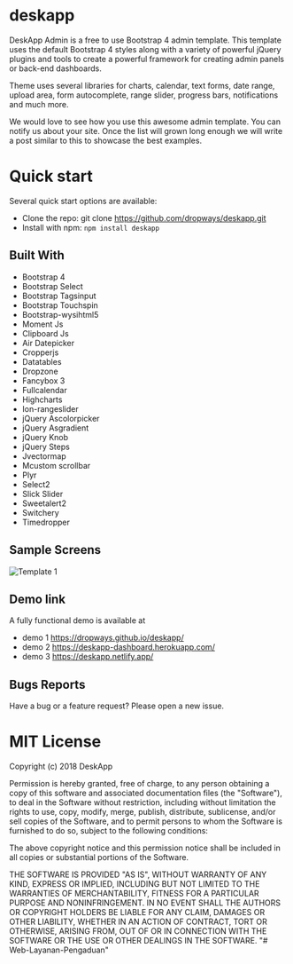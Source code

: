 # deskapp

DeskApp Admin is a free to use Bootstrap 4 admin template. This template uses the default Bootstrap 4 styles along with a variety of powerful jQuery plugins and tools to create a powerful framework for creating admin panels or back-end dashboards.

Theme uses several libraries for charts, calendar, text forms, date range, upload area, form autocomplete, range slider, progress bars, notifications and much more.

We would love to see how you use this awesome admin template. You can notify us about your site. Once the list will grown long enough we will write a post similar to this to showcase the best examples.

# Quick start
Several quick start options are available:
* Clone the repo: git clone https://github.com/dropways/deskapp.git
* Install with npm: 
  `npm install deskapp`

## Built With
* Bootstrap 4
* Bootstrap Select
* Bootstrap Tagsinput
* Bootstrap Touchspin
* Bootstrap-wysihtml5
* Moment Js
* Clipboard Js
* Air Datepicker
* Cropperjs
* Datatables
* Dropzone
* Fancybox 3
* Fullcalendar
* Highcharts
* Ion-rangeslider
* jQuery Ascolorpicker
* jQuery Asgradient
* jQuery Knob
* jQuery Steps
* Jvectormap
* Mcustom scrollbar
* Plyr
* Select2
* Slick Slider
* Sweetalert2
* Switchery
* Timedropper

## Sample Screens
<img src="https://user-images.githubusercontent.com/38377336/86491687-03ca9a00-bd89-11ea-8a3a-11dcfcddd254.png" alt="Template 1">

## Demo link
A fully functional demo is available at

- demo 1 https://dropways.github.io/deskapp/
- demo 2 https://deskapp-dashboard.herokuapp.com/
- demo 3 https://deskapp.netlify.app/

## Bugs Reports
Have a bug or a feature request? Please open a new issue.

# MIT License

Copyright (c) 2018 DeskApp

Permission is hereby granted, free of charge, to any person obtaining a copy
of this software and associated documentation files (the "Software"), to deal
in the Software without restriction, including without limitation the rights
to use, copy, modify, merge, publish, distribute, sublicense, and/or sell
copies of the Software, and to permit persons to whom the Software is
furnished to do so, subject to the following conditions:

The above copyright notice and this permission notice shall be included in all
copies or substantial portions of the Software.

THE SOFTWARE IS PROVIDED "AS IS", WITHOUT WARRANTY OF ANY KIND, EXPRESS OR
IMPLIED, INCLUDING BUT NOT LIMITED TO THE WARRANTIES OF MERCHANTABILITY,
FITNESS FOR A PARTICULAR PURPOSE AND NONINFRINGEMENT. IN NO EVENT SHALL THE
AUTHORS OR COPYRIGHT HOLDERS BE LIABLE FOR ANY CLAIM, DAMAGES OR OTHER
LIABILITY, WHETHER IN AN ACTION OF CONTRACT, TORT OR OTHERWISE, ARISING FROM,
OUT OF OR IN CONNECTION WITH THE SOFTWARE OR THE USE OR OTHER DEALINGS IN THE
SOFTWARE.
"# Web-Layanan-Pengaduan" 
